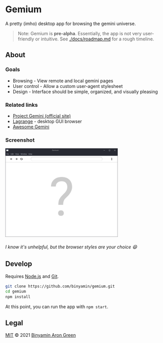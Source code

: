# Gemium
A pretty (imho) desktop app for browsing the gemini universe.

> Note: Gemium is **pre-alpha**. Essentially, the app is not very user-friendly or intuitive. See [./docs/roadmap.md](./docs/roadmap.md) for a rough timeline.

## About
### Goals
* Browsing - View remote and local gemini pages
* User control - Allow a custom user-agent stylesheet
* Design - Interface should be simple, organized, and visually pleasing

### Related links
* [Project Gemini (official site)](https://gemini.circumlunar.space/)
* [Lagrange](https://gmi.skyjake.fi/lagrange/) - desktop GUI browser
* [Awesome Gemini](https://github.com/kr1sp1n/awesome-gemini)

### Screenshot

<img width="70%" src="./resources/screenshot.png" alt="Very unhelpful screenshot, showing that the browser styles are your choice" />

###### I know it's unhelpful, but the browser styles are your choice :smile:

## Develop
Requires [Node.js](https://nodejs.dev) and [Git](https://git-scm.com/).
```sh
git clone https://github.com/binyamin/gemium.git
cd gemium
npm install
```
At this point, you can run the app with `npm start`.

## Legal
[MIT](./LICENSE) © 2021 [Binyamin Aron Green](https://binyam.in)
